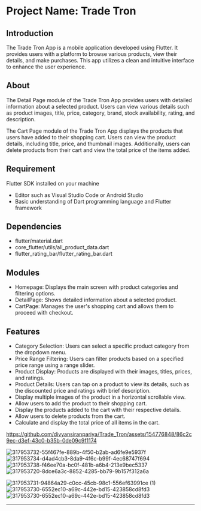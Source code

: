 # Project Name: Trade Tron

## Introduction

<p>   The Trade Tron App is a mobile application developed using Flutter. It provides users with a platform to browse various products, view their details, and make purchases. This app utilizes a clean and intuitive interface to enhance the user experience.</p>

## About

<p>   The Detail Page module of the Trade Tron App provides users with detailed information about a selected product. Users can view various details such as product images, title, price, category, brand, stock availability, rating, and description.</p>

<p>   The Cart Page module of the Trade Tron App displays the products that users have added to their shopping cart. Users can view the product details, including title, price, and thumbnail images. Additionally, users can delete products from their cart and view the total price of the items added.</p>


## Requirement

Flutter SDK installed on your machine
* Editor such as Visual Studio Code or Android Studio
* Basic understanding of Dart programming language and Flutter framework

## Dependencies

* flutter/material.dart
* core_flutter/utils/all_product_data.dart
* flutter_rating_bar/flutter_rating_bar.dart

## Modules

* Homepage: Displays the main screen with product categories and filtering options.
* DetailPage: Shows detailed information about a selected product.
* CartPage: Manages the user's shopping cart and allows them to proceed with checkout.

## Features

* Category Selection: Users can select a specific product category from the dropdown menu.
* Price Range Filtering: Users can filter products based on a specified price range using a range slider.
* Product Display: Products are displayed with their images, titles, prices, and ratings.
* Product Details: Users can tap on a product to view its details, such as the discounted price and ratings with  brief description.
* Display multiple images of the product in a horizontal scrollable view.
* Allow users to add the product to their shopping cart.
* Display the products added to the cart with their respective details.
* Allow users to delete products from the cart.
* Calculate and display the total price of all items in the cart.



https://github.com/divyansiranpariya/Trade_Tron/assets/154776848/86c2c9ec-d3ef-43c0-b35b-0de09c9f1174

![317953732-55f467fe-889b-4f50-b2ab-ad6fe9e5937f](https://github.com/divyansiranpariya/Trade_Tron/assets/154776848/37030fd8-7436-4a2f-89dc-ab0f1cee273f)
![317953734-d4ad4cb3-8da9-4f6c-b99f-4ec68747f694](https://github.com/divyansiranpariya/Trade_Tron/assets/154776848/b7aa7990-15a3-4280-bef9-e021dbf9acea)
![317953738-f46ee70a-bc0f-481b-a6b4-213e9bec5337](https://github.com/divyansiranpariya/Trade_Tron/assets/154776848/18a5713d-2fd4-468e-8256-4f501759346a)
![317953720-8dce6a3c-8852-4285-bb79-9b157f312a6a](https://github.com/divyansiranpariya/Trade_Tron/assets/154776848/0410c2f0-85e0-4175-bcb4-57836c0c6c5f)

![317953731-94864a29-c0cc-45cb-98c1-556ef63991ce (1)](https://github.com/divyansiranpariya/Trade_Tron/assets/154776848/9a1dd78d-e056-4406-998a-6de79058d178)
![317953730-6552ec10-a69c-442e-bd15-423858cd8fd3](https://github.com/divyansiranpariya/Trade_Tron/assets/154776848/77887400-a36c-4bbd-b0dd-781523390bbe)
![317953730-6552ec10-a69c-442e-bd15-423858cd8fd3](https://github.com/divyansiranpariya/Trade_Tron/assets/154776848/171c7697-e025-4a80-a1d5-58341d436d40)


---



